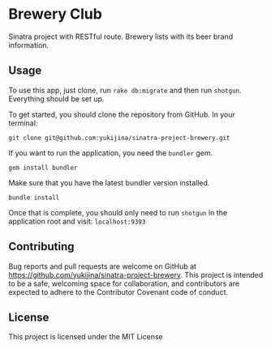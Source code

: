 # Brewery Club

Sinatra project with RESTful route.
Brewery lists with its beer brand information.

## Usage

To use this app, just clone, run `rake db:migrate` and then run `shotgun`.
Everything should be set up.

To get started, you should clone the repository from GitHub. In your terminal:

`git clone git@github.com:yukijina/sinatra-project-brewery.git`

If you want to run the application, you need the `bundler` gem.

`gem install bundler`

Make sure that you have the latest bundler version installed.

`bundle install`

Once that is complete, you should only need to run `shotgun` in the application root and visit: `localhost:9393`



## Contributing

Bug reports and pull requests are welcome on GitHub at https://github.com/yukijina/sinatra-project-brewery. This project is intended to be a safe, welcoming space for collaboration, and contributors are expected to adhere to the Contributor Covenant code of conduct.

## License

This project is licensed under the MIT License
